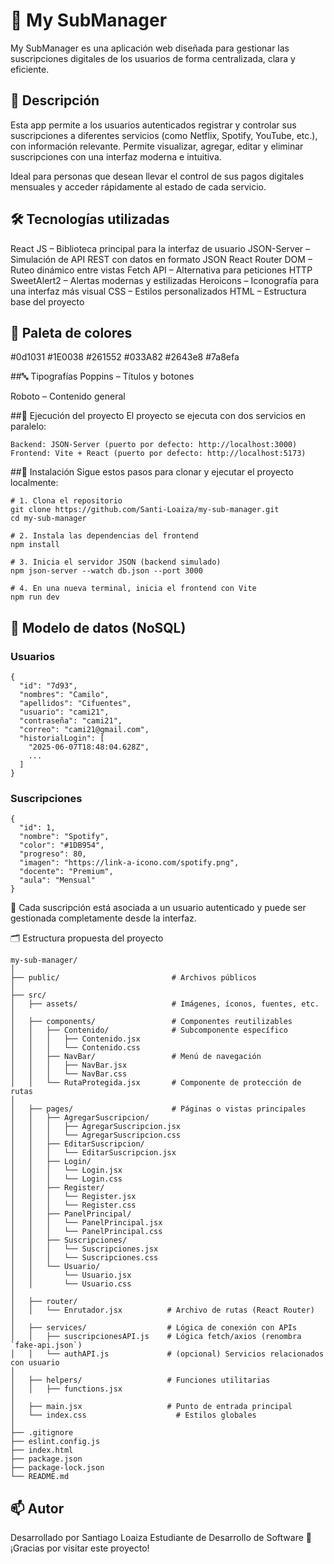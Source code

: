 # 📂 My SubManager
My SubManager es una aplicación web diseñada para gestionar las suscripciones digitales de los usuarios de forma centralizada, clara y eficiente.

## 📌 Descripción
Esta app permite a los usuarios autenticados registrar y controlar sus suscripciones a diferentes servicios (como Netflix, Spotify, YouTube, etc.), con información relevante. Permite visualizar, agregar, editar y eliminar suscripciones con una interfaz moderna e intuitiva.

Ideal para personas que desean llevar el control de sus pagos digitales mensuales y acceder rápidamente al estado de cada servicio.

## 🛠️ Tecnologías utilizadas
React JS – Biblioteca principal para la interfaz de usuario
JSON-Server – Simulación de API REST con datos en formato JSON
React Router DOM – Ruteo dinámico entre vistas
Fetch API – Alternativa para peticiones HTTP
SweetAlert2 – Alertas modernas y estilizadas
Heroicons – Iconografía para una interfaz más visual
CSS – Estilos personalizados
HTML – Estructura base del proyecto

## 🎨 Paleta de colores
#0d1031
#1E0038
#261552
#033A82
#2643e8
#7a8efa

##🔤 Tipografías
Poppins – Títulos y botones

Roboto – Contenido general

##🚀 Ejecución del proyecto
El proyecto se ejecuta con dos servicios en paralelo:

```
Backend: JSON-Server (puerto por defecto: http://localhost:3000)
Frontend: Vite + React (puerto por defecto: http://localhost:5173)
```

##💾 Instalación
Sigue estos pasos para clonar y ejecutar el proyecto localmente:

```
# 1. Clona el repositorio
git clone https://github.com/Santi-Loaiza/my-sub-manager.git
cd my-sub-manager

# 2. Instala las dependencias del frontend
npm install

# 3. Inicia el servidor JSON (backend simulado)
npm json-server --watch db.json --port 3000

# 4. En una nueva terminal, inicia el frontend con Vite
npm run dev
```

## 🧩 Modelo de datos (NoSQL)

### Usuarios
```
{
  "id": "7d93",
  "nombres": "Camilo",
  "apellidos": "Cifuentes",
  "usuario": "cami21",
  "contraseña": "cami21",
  "correo": "cami21@gmail.com",
  "historialLogin": [
    "2025-06-07T18:48:04.628Z",
    ...
  ]
}
```
### Suscripciones
```
{
  "id": 1,
  "nombre": "Spotify",
  "color": "#1DB954",
  "progreso": 80,
  "imagen": "https://link-a-icono.com/spotify.png",
  "docente": "Premium",  
  "aula": "Mensual"
}
```
🔗 Cada suscripción está asociada a un usuario autenticado y puede ser gestionada completamente desde la interfaz.

🗂️ Estructura propuesta del proyecto
```
my-sub-manager/
│
├── public/                         # Archivos públicos
│
├── src/
│   ├── assets/                     # Imágenes, íconos, fuentes, etc.
│
│   ├── components/                 # Componentes reutilizables
│   │   ├── Contenido/              # Subcomponente específico
│   │   │   ├── Contenido.jsx
│   │   │   └── Contenido.css
│   │   ├── NavBar/                 # Menú de navegación
│   │   │   ├── NavBar.jsx
│   │   │   └── NavBar.css
│   │   └── RutaProtegida.jsx       # Componente de protección de rutas
│
│   ├── pages/                      # Páginas o vistas principales
│   │   ├── AgregarSuscripcion/
│   │   │   ├── AgregarSuscripcion.jsx
│   │   │   └── AgregarSuscripcion.css
│   │   ├── EditarSuscripcion/
│   │   │   └── EditarSuscripcion.jsx
│   │   ├── Login/
│   │   │   └── Login.jsx
│   │   │   └── Login.css
│   │   ├── Register/
│   │   │   └── Register.jsx
│   │   │   └── Register.css
│   │   ├── PanelPrincipal/
│   │   │   └── PanelPrincipal.jsx
│   │   │   └── PanelPrincipal.css
│   │   ├── Suscripciones/
│   │   │   └── Suscripciones.jsx
│   │   │   └── Suscripciones.css
│   │   └── Usuario/
│   │       └── Usuario.jsx
│   │       └── Usuario.css
│
│   ├── router/
│   │   └── Enrutador.jsx          # Archivo de rutas (React Router)
│
│   ├── services/                  # Lógica de conexión con APIs
│   │   ├── suscripcionesAPI.js    # Lógica fetch/axios (renombra `fake-api.json`)
│   │   └── authAPI.js             # (opcional) Servicios relacionados con usuario
│
│   ├── helpers/                   # Funciones utilitarias
│   │   ├── functions.jsx
│
│   ├── main.jsx                   # Punto de entrada principal
│   └── index.css                    # Estilos globales
│
├── .gitignore
├── eslint.config.js
├── index.html
├── package.json
├── package-lock.json
└── README.md
```

## 📫 Autor
Desarrollado por Santiago Loaiza
Estudiante de Desarrollo de Software
🚀 ¡Gracias por visitar este proyecto!
